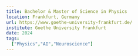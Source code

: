 ```yaml
---
title: Bachelor & Master of Science in Physics
location: Frankfurt, Germany
url: https://www.goethe-university-frankfurt.de/
institute: Goethe University Frankfurt
date: 2024
tags:
  ["Physics","AI","Neuroscience"]
---
```

